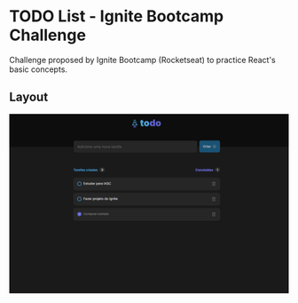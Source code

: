 # TODO List - Ignite Bootcamp Challenge
Challenge proposed by Ignite Bootcamp (Rocketseat) to practice React's basic concepts.

## Layout
<img src="./_for_readme/todo-project.gif" />